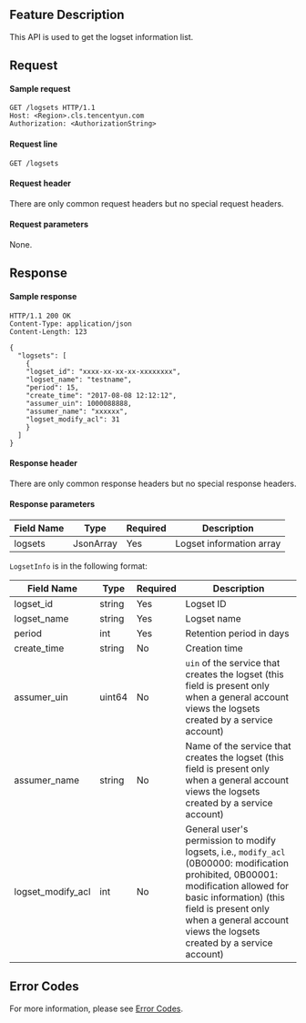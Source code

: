 ## Feature Description

This API is used to get the logset information list.

## Request

#### Sample request

```shell
GET /logsets HTTP/1.1
Host: <Region>.cls.tencentyun.com
Authorization: <AuthorizationString>
```

#### Request line

```shell
GET /logsets
```

#### Request header

There are only common request headers but no special request headers.

#### Request parameters

None.

## Response

#### Sample response

```shell
HTTP/1.1 200 OK
Content-Type: application/json
Content-Length: 123

{
  "logsets": [
    {
    "logset_id": "xxxx-xx-xx-xx-xxxxxxxx",
    "logset_name": "testname",
    "period": 15,
    "create_time": "2017-08-08 12:12:12",
    "assumer_uin": 1000088888,
    "assumer_name": "xxxxxx",
    "logset_modify_acl": 31
    }
  ]
}
```

#### Response header

There are only common response headers but no special response headers.

#### Response parameters

| Field Name | Type | Required | Description |
| ------- | --------- | ---- | -------------- |
| logsets | JsonArray | Yes       | Logset information array |

`LogsetInfo` is in the following format:

| Field Name | Type | Required | Description |
| ----------------- | ------ | ---- | ------------------------------------------------------------ |
| logset_id        | string     | Yes       | Logset ID                                                  |
| logset_name       | string | Yes   | Logset name                                                 |
| period            | int    | Yes   | Retention period in days                                               |
| create_time       | string | No   | Creation time                                                     |
| assumer_uin      | uint64     | No       | `uin` of the service that creates the logset (this field is present only when a general account views the logsets created by a service account) |
| assumer_name     | string     | No       | Name of the service that creates the logset (this field is present only when a general account views the logsets created by a service account) |
| logset_modify_acl | int    | No   | General user's permission to modify logsets, i.e., `modify_acl` (0B00000: modification prohibited, 0B00001: modification allowed for basic information) (this field is present only when a general account views the logsets created by a service account) |

## Error Codes

For more information, please see [Error Codes](https://intl.cloud.tencent.com/document/product/614/12402).
